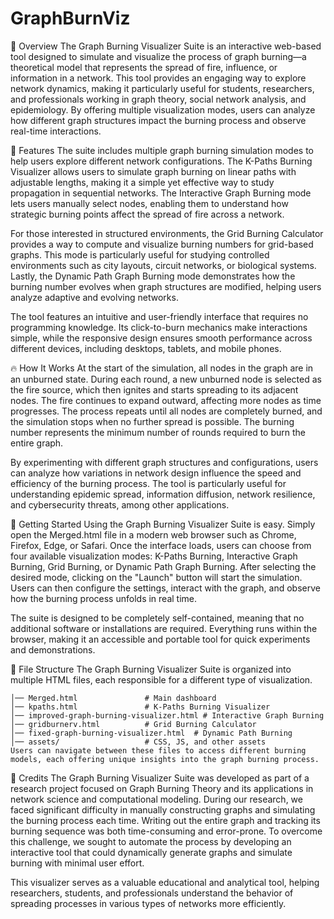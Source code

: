 # GraphBurnViz
📌 Overview
The Graph Burning Visualizer Suite is an interactive web-based tool designed to simulate and visualize the process of graph burning—a theoretical model that represents the spread of fire, influence, or information in a network. This tool provides an engaging way to explore network dynamics, making it particularly useful for students, researchers, and professionals working in graph theory, social network analysis, and epidemiology. By offering multiple visualization modes, users can analyze how different graph structures impact the burning process and observe real-time interactions.

🎯 Features
The suite includes multiple graph burning simulation modes to help users explore different network configurations. The K-Paths Burning Visualizer allows users to simulate graph burning on linear paths with adjustable lengths, making it a simple yet effective way to study propagation in sequential networks. The Interactive Graph Burning mode lets users manually select nodes, enabling them to understand how strategic burning points affect the spread of fire across a network.

For those interested in structured environments, the Grid Burning Calculator provides a way to compute and visualize burning numbers for grid-based graphs. This mode is particularly useful for studying controlled environments such as city layouts, circuit networks, or biological systems. Lastly, the Dynamic Path Graph Burning mode demonstrates how the burning number evolves when graph structures are modified, helping users analyze adaptive and evolving networks.

The tool features an intuitive and user-friendly interface that requires no programming knowledge. Its click-to-burn mechanics make interactions simple, while the responsive design ensures smooth performance across different devices, including desktops, tablets, and mobile phones.

🔥 How It Works
At the start of the simulation, all nodes in the graph are in an unburned state. During each round, a new unburned node is selected as the fire source, which then ignites and starts spreading to its adjacent nodes. The fire continues to expand outward, affecting more nodes as time progresses. The process repeats until all nodes are completely burned, and the simulation stops when no further spread is possible. The burning number represents the minimum number of rounds required to burn the entire graph.

By experimenting with different graph structures and configurations, users can analyze how variations in network design influence the speed and efficiency of the burning process. The tool is particularly useful for understanding epidemic spread, information diffusion, network resilience, and cybersecurity threats, among other applications.

🚀 Getting Started
Using the Graph Burning Visualizer Suite is easy. Simply open the Merged.html file in a modern web browser such as Chrome, Firefox, Edge, or Safari. Once the interface loads, users can choose from four available visualization modes: K-Paths Burning, Interactive Graph Burning, Grid Burning, or Dynamic Path Graph Burning. After selecting the desired mode, clicking on the "Launch" button will start the simulation. Users can then configure the settings, interact with the graph, and observe how the burning process unfolds in real time.

The suite is designed to be completely self-contained, meaning that no additional software or installations are required. Everything runs within the browser, making it an accessible and portable tool for quick experiments and demonstrations.

📂 File Structure
The Graph Burning Visualizer Suite is organized into multiple HTML files, each responsible for a different type of visualization.
```
│── Merged.html               # Main dashboard
│── kpaths.html               # K-Paths Burning Visualizer
│── improved-graph-burning-visualizer.html # Interactive Graph Burning
│── gridburnerv.html          # Grid Burning Calculator
│── fixed-graph-burning-visualizer.html  # Dynamic Path Burning
│── assets/                   # CSS, JS, and other assets
Users can navigate between these files to access different burning models, each offering unique insights into the graph burning process.
```

👥 Credits
The Graph Burning Visualizer Suite was developed as part of a research project focused on Graph Burning Theory and its applications in network science and computational modeling. During our research, we faced significant difficulty in manually constructing graphs and simulating the burning process each time. Writing out the entire graph and tracking its burning sequence was both time-consuming and error-prone. To overcome this challenge, we sought to automate the process by developing an interactive tool that could dynamically generate graphs and simulate burning with minimal user effort.

This visualizer serves as a valuable educational and analytical tool, helping researchers, students, and professionals understand the behavior of spreading processes in various types of networks more efficiently.
